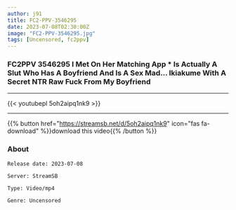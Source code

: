 ```yaml
---
author: j91
title: FC2-PPV-3546295
date: 2023-07-08T02:30:00Z
image: "FC2-PPV-3546295.jpg"
tags: [Uncensored, fc2ppv]
---
```


### FC2PPV 3546295 I Met On Her Matching App * Is Actually A Slut Who Has A Boyfriend And Is A Sex Mad… Ikiakume With A Secret NTR Raw Fuck From My Boyfriend
___

{{< youtubepl 5oh2aipq1nk9 >}}
___

{{% button href="https://streamsb.net/d/5oh2aipq1nk9" icon="fas fa-download" %}}download this video{{% /button %}}
### About

`Release date: 2023-07-08`

`Server: StreamSB`

`Type: Video/mp4`

`Genre:	Uncensored`